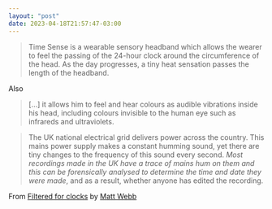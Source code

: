 ```yaml
---
layout: "post"
date: 2023-04-18T21:57:47-03:00
---
```


> Time Sense is a wearable sensory headband which allows the wearer to feel the passing of the 24-hour clock around the circumference of the head. As the day progresses, a tiny heat sensation passes the length of the headband.

Also

> [...] it allows him to feel and hear colours as audible vibrations inside his head, including colours invisible to the human eye such as infrareds and ultraviolets.

> The UK national electrical grid delivers power across the country. This mains power supply makes a constant humming sound, yet there are tiny changes to the frequency of this sound every second. *Most recordings made in the UK have a trace of mains hum on them and this can be forensically analysed to determine the time and date they were made*, and as a result, whether anyone has edited the recording.

From [Filtered for clocks](https://interconnected.org/home/2023/03/31/filtered) by [Matt Webb](https://interconnected.org/home/)
